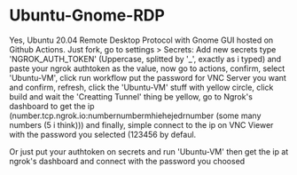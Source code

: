 # Ubuntu-Gnome-RDP
Yes, Ubuntu 20.04 Remote Desktop Protocol with Gnome GUI hosted on Github Actions.
Just fork, go to settings > Secrets: Add new secrets type 'NGROK_AUTH_TOKEN' (Uppercase, splitted by '_', exactly as i typed) and paste your ngrok authtoken as the value, now go to actions, confirm, select 'Ubuntu-VM', click run workflow put the password for VNC Server you want and confirm, refresh, click the 'Ubuntu-VM' stuff with yellow circle, click build and wait the 'Creatting Tunnel' thing be yellow, go to Ngrok's dashboard to get the ip (number.tcp.ngrok.io:numbernumbermhiehejedrnumber (some many numbers (5 i think))) and finally, simple connect to the ip on VNC Viewer with the password you selected (123456 by defaul.

Or just put your authtoken on secrets and run 'Ubuntu-VM' then get the ip at ngrok's dashboard and connect with the password you choosed
